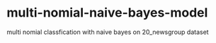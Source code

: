 # multi-nomial-naive-bayes-model
multi nomial classfication with naive bayes on 20_newsgroup dataset
